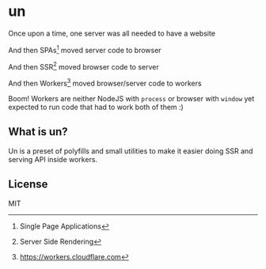 # un

Once upon a time, one server was all needed to have a website

And then SPAs[^1] moved server code to browser

And then SSR[^2] moved browser code to server

And then Workers[^3] moved browser/server code to workers

Boom! Workers are neither NodeJS with `process` or browser with `window` yet expected to run code
that had to work both of them :)

[^1]: Single Page Applications
[^2]: Server Side Rendering
[^3]: https://workers.cloudflare.com


## What is un?

Un is a preset of polyfills and small utilities to make it easier doing SSR and serving API inside workers.


## License

MIT
